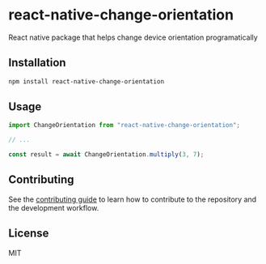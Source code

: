 # react-native-change-orientation

React native package that helps change device orientation programatically

## Installation

```sh
npm install react-native-change-orientation
```

## Usage

```js
import ChangeOrientation from "react-native-change-orientation";

// ...

const result = await ChangeOrientation.multiply(3, 7);
```

## Contributing

See the [contributing guide](CONTRIBUTING.md) to learn how to contribute to the repository and the development workflow.

## License

MIT

